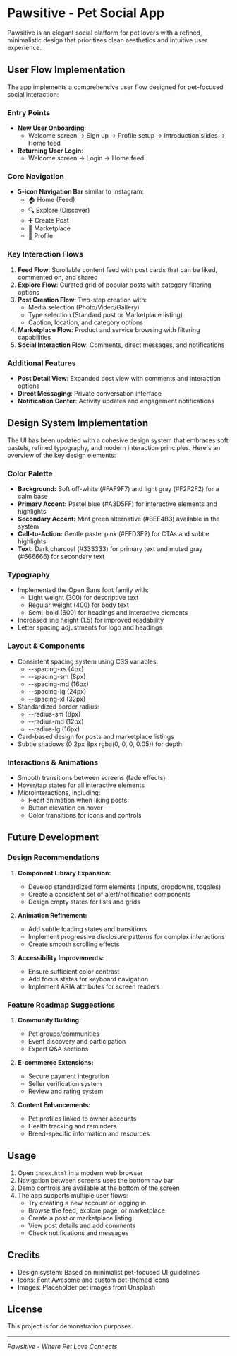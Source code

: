 # Pawsitive - Pet Social App

Pawsitive is an elegant social platform for pet lovers with a refined, minimalistic design that prioritizes clean aesthetics and intuitive user experience.

## User Flow Implementation

The app implements a comprehensive user flow designed for pet-focused social interaction:

### Entry Points
- **New User Onboarding**:
  - Welcome screen → Sign up → Profile setup → Introduction slides → Home feed
- **Returning User Login**:
  - Welcome screen → Login → Home feed
  
### Core Navigation
- **5-icon Navigation Bar** similar to Instagram:
  - 🏠 Home (Feed)
  - 🔍 Explore (Discover)
  - ➕ Create Post
  - 🛒 Marketplace
  - 👤 Profile

### Key Interaction Flows
1. **Feed Flow**: Scrollable content feed with post cards that can be liked, commented on, and shared
2. **Explore Flow**: Curated grid of popular posts with category filtering options
3. **Post Creation Flow**: Two-step creation with:
   - Media selection (Photo/Video/Gallery)
   - Type selection (Standard post or Marketplace listing)
   - Caption, location, and category options
4. **Marketplace Flow**: Product and service browsing with filtering capabilities
5. **Social Interaction Flow**: Comments, direct messages, and notifications

### Additional Features
- **Post Detail View**: Expanded post view with comments and interaction options
- **Direct Messaging**: Private conversation interface
- **Notification Center**: Activity updates and engagement notifications

## Design System Implementation

The UI has been updated with a cohesive design system that embraces soft pastels, refined typography, and modern interaction principles. Here's an overview of the key design elements:

### Color Palette

- **Background:** Soft off-white (#FAF9F7) and light gray (#F2F2F2) for a calm base
- **Primary Accent:** Pastel blue (#A3D5FF) for interactive elements and highlights
- **Secondary Accent:** Mint green alternative (#BEE4B3) available in the system
- **Call-to-Action:** Gentle pastel pink (#FFD3E2) for CTAs and subtle highlights
- **Text:** Dark charcoal (#333333) for primary text and muted gray (#666666) for secondary text

### Typography

- Implemented the Open Sans font family with:
  - Light weight (300) for descriptive text
  - Regular weight (400) for body text
  - Semi-bold (600) for headings and interactive elements
- Increased line height (1.5) for improved readability
- Letter spacing adjustments for logo and headings

### Layout & Components

- Consistent spacing system using CSS variables:
  - --spacing-xs (4px)
  - --spacing-sm (8px)
  - --spacing-md (16px)
  - --spacing-lg (24px)
  - --spacing-xl (32px)
- Standardized border radius:
  - --radius-sm (8px)
  - --radius-md (12px)
  - --radius-lg (16px)
- Card-based design for posts and marketplace listings
- Subtle shadows (0 2px 8px rgba(0, 0, 0, 0.05)) for depth

### Interactions & Animations

- Smooth transitions between screens (fade effects)
- Hover/tap states for all interactive elements
- Microinteractions, including:
  - Heart animation when liking posts
  - Button elevation on hover
  - Color transitions for icons and controls

## Future Development

### Design Recommendations

1. **Component Library Expansion:**
   - Develop standardized form elements (inputs, dropdowns, toggles)
   - Create a consistent set of alert/notification components
   - Design empty states for lists and grids

2. **Animation Refinement:**
   - Add subtle loading states and transitions
   - Implement progressive disclosure patterns for complex interactions
   - Create smooth scrolling effects

3. **Accessibility Improvements:**
   - Ensure sufficient color contrast
   - Add focus states for keyboard navigation
   - Implement ARIA attributes for screen readers

### Feature Roadmap Suggestions

1. **Community Building:**
   - Pet groups/communities
   - Event discovery and participation
   - Expert Q&A sections

2. **E-commerce Extensions:**
   - Secure payment integration
   - Seller verification system
   - Review and rating system

3. **Content Enhancements:**
   - Pet profiles linked to owner accounts
   - Health tracking and reminders
   - Breed-specific information and resources

## Usage

1. Open `index.html` in a modern web browser
2. Navigation between screens uses the bottom nav bar
3. Demo controls are available at the bottom of the screen
4. The app supports multiple user flows:
   - Try creating a new account or logging in
   - Browse the feed, explore page, or marketplace
   - Create a post or marketplace listing
   - View post details and add comments
   - Check notifications and messages

## Credits

- Design system: Based on minimalist pet-focused UI guidelines
- Icons: Font Awesome and custom pet-themed icons
- Images: Placeholder pet images from Unsplash

## License

This project is for demonstration purposes.

---

*Pawsitive - Where Pet Love Connects* 